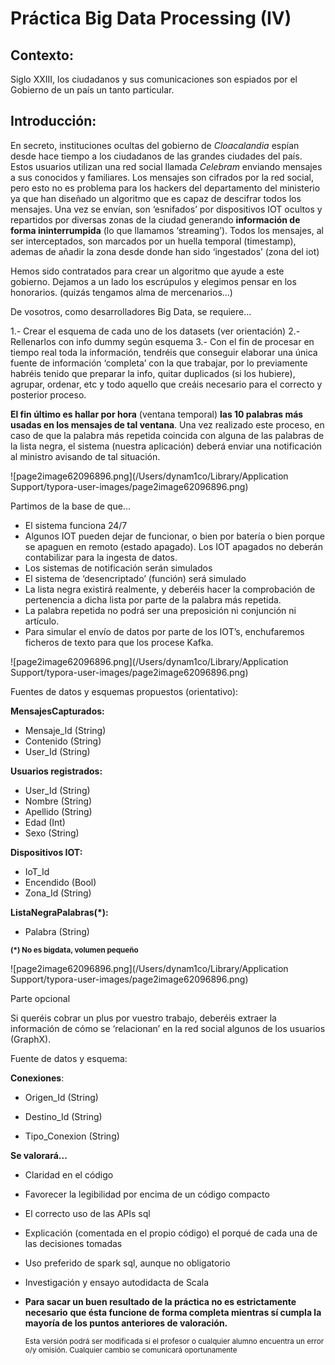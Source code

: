 # **Práctica Big Data Processing (IV)** 

## Contexto:
 Siglo XXIII, los ciudadanos y sus comunicaciones son espiados por el Gobierno de un país un tanto particular. 

## **Introducción:** 

En secreto, instituciones ocultas del gobierno de *Cloacalandia* espían desde hace tiempo a los ciudadanos de las grandes ciudades del país. Estos usuarios utilizan una red social llamada *Celebram* enviando mensajes a sus conocidos y familiares. Los mensajes son cifrados por la red social, pero esto no es problema para los hackers del departamento del ministerio ya que han diseñado un algoritmo que es capaz de descifrar todos los mensajes. Una vez se envían, son ‘esnifados’ por dispositivos IOT ocultos y repartidos por diversas zonas de la ciudad generando **información de forma ininterrumpida** (lo que llamamos ‘streaming’). Todos los mensajes, al ser interceptados, son marcados por un huella temporal (timestamp), ademas de añadir la zona desde donde han sido ‘ingestados’ (zona del iot) 

Hemos sido contratados para crear un algoritmo que ayude a este gobierno. Dejamos a un lado los escrúpulos y elegimos pensar en los honorarios. (quizás tengamos alma de mercenarios...) 

De vosotros, como desarrolladores Big Data, se requiere... 

1.- Crear el esquema de cada uno de los datasets (ver orientación)
2.- Rellenarlos con info dummy según esquema
3.- Con el fin de procesar en tiempo real toda la información, tendréis que conseguir elaborar una única fuente de información ‘completa’ con la que trabajar, por lo previamente habréis tenido que preparar la info, quitar duplicados (si los hubiere), agrupar, ordenar, etc y todo aquello que creáis necesario para el correcto y posterior proceso.

 **El fin último es hallar por hora** (ventana temporal) **las 10 palabras más usadas en los mensajes de tal ventana**. Una vez realizado este proceso, en caso de que la palabra más repetida coincida con alguna de las palabras de la lista negra, el sistema (nuestra aplicación) deberá enviar una notificación al ministro avisando de tal situación. 

![page2image62096896.png](/Users/dynam1co/Library/Application Support/typora-user-images/page2image62096896.png)

Partimos de la base de que... 

- El sistema funciona 24/7 
- Algunos IOT pueden dejar de funcionar, o bien por batería o bien porque se 
   apaguen en remoto (estado apagado). Los IOT apagados no deberán 
   contabilizar para la ingesta de datos. 
- Los sistemas de notificación serán simulados 
- El sistema de ‘desencriptado’ (función) será simulado 
- La lista negra existirá realmente, y deberéis hacer la comprobación de 
   pertenencia a dicha lista por parte de la palabra más repetida. 
- La palabra repetida no podrá ser una preposición ni conjunción ni artículo. 
- Para simular el envío de datos por parte de los IOT’s, enchufaremos ficheros de 
   texto para que los procese Kafka. 

![page2image62096896.png](/Users/dynam1co/Library/Application Support/typora-user-images/page2image62096896.png)

Fuentes de datos y esquemas propuestos (orientativo):

**MensajesCapturados:**

- Mensaje_Id (String)
- Contenido (String)
- User_Id (String)

**Usuarios registrados:**

* User_Id (String)
* Nombre (String)
* Apellido (String)
* Edad (Int)
* Sexo (String)

**Dispositivos IOT:**

* IoT_Id
* Encendido (Bool)
* Zona_Id (String)

**ListaNegraPalabras(*):**

* Palabra (String)

<small>**(*) No es bigdata, volumen pequeño**</small>

![page2image62096896.png](/Users/dynam1co/Library/Application Support/typora-user-images/page2image62096896.png)

Parte opcional 

Si queréis cobrar un plus por vuestro trabajo, deberéis extraer la información de cómo se ‘relacionan’ en la red social algunos de los usuarios (GraphX). 

Fuente de datos y esquema: 

**Conexiones**: 

- Origen_Id (String) 

- Destino_Id (String) 

- Tipo_Conexion (String) 

**Se valorará...** 

- Claridad en el código 

- Favorecer la legibilidad por encima de un código compacto 

- El correcto uso de las APIs sql 

- Explicación (comentada en el propio código) el porqué de cada una de las 
   decisiones tomadas 

- Uso preferido de spark sql, aunque no obligatorio 

- Investigación y ensayo autodidacta de Scala 

- **Para sacar un buen resultado de la práctica no es estrictamente necesario**  **que ésta funcione de forma completa mientras sí cumpla la mayoría de los puntos anteriores de valoración.**  

  

  <small>Esta versión podrá ser modificada si el profesor o cualquier alumno encuentra un error o/y omisión. Cualquier cambio se comunicará oportunamente</small>